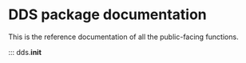 # DDS package documentation

This is the reference documentation of all the public-facing functions.

::: dds.__init__

